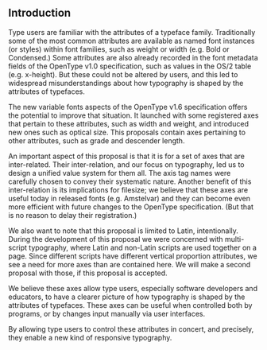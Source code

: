 ## Introduction

Type users are familiar with the attributes of a typeface family.
Traditionally some of the most common attributes are available as named font instances (or styles) within font families, such as weight or width (e.g. Bold or Condensed.)
Some attributes are also already recorded in the font metadata fields of the OpenType v1.0 specification, such as values in the OS/2 table (e.g. x-height).
But these could not be altered by users, and this led to widespread misunderstandings about how typography is shaped by the attributes of typefaces.

The new variable fonts aspects of the OpenType v1.6 specification offers the potential to improve that situation.
It launched with some registered axes that pertain to these attributes, such as width and weight, and introduced new ones such as optical size.
This proposals contain axes pertaining to other attributes, such as grade and descender length.

An important aspect of this proposal is that it is for a set of axes that are inter-related.
Their inter-relation, and our focus on typography, led us to design a unified value system for them all.
The axis tag names were carefully chosen to convey their systematic nature.
Another benefit of this inter-relation is its implications for filesize;
we believe that these axes are useful today in released fonts (e.g. Amstelvar) and they can become even more efficient with future changes to the OpenType specification.
(But that is no reason to delay their registration.)

We also want to note that this proposal is limited to Latin, intentionally.
During the development of this proposal we were concerned with multi-script typography, where Latin and non-Latin scripts are used together on a page.
Since different scripts have different vertical proportion attributes, we see a need for more axes than are contained here.
We will make a second proposal with those, if this proposal is accepted.

We believe these axes allow type users, especially software developers and educators, to have a clearer picture of how typography is shaped by the attributes of typefaces.
These axes can be useful when controlled both by programs, or by changes input manually via user interfaces. 

By allowing type users to control these attributes in concert, and precisely, they enable a new kind of responsive typography.
